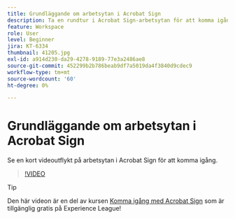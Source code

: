 ```yaml
---
title: Grundläggande om arbetsytan i Acrobat Sign
description: Ta en rundtur i Acrobat Sign-arbetsytan för att komma igång
feature: Workspace
role: User
level: Beginner
jira: KT-6334
thumbnail: 41205.jpg
exl-id: a914d230-da29-4278-9189-77e3a2486ae8
source-git-commit: 452299b2b786beab9df7a5019da4f3840d9cdec9
workflow-type: tm+mt
source-wordcount: '60'
ht-degree: 0%

---
```


# Grundläggande om arbetsytan i Acrobat Sign

Se en kort videoutflykt på arbetsytan i Acrobat Sign för att komma igång.

>[!VIDEO](https://video.tv.adobe.com/v/41205?quality=12&learn=on&hidetitle=true)

>[!TIP]
>
>Den här videon är en del av kursen [Komma igång med Acrobat Sign](https://experienceleague.adobe.com/?recommended=Sign-U-1-2020.1) som är tillgänglig gratis på Experience League!

